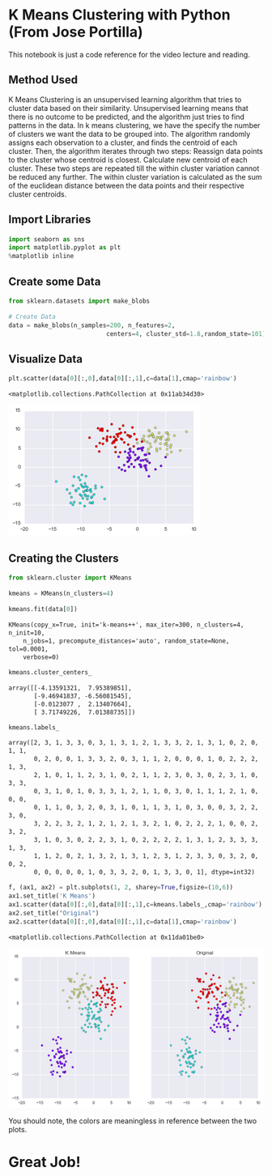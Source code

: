 # K Means Clustering with Python (From Jose Portilla)

This notebook is just a code reference for the video lecture and reading.

## Method Used

K Means Clustering is an unsupervised learning algorithm that tries to cluster data based on their similarity. Unsupervised learning means that there is no outcome to be predicted, and the algorithm just tries to find patterns in the data. In k means clustering, we have the specify the number of clusters we want the data to be grouped into. The algorithm randomly assigns each observation to a cluster, and finds the centroid of each cluster. Then, the algorithm iterates through two steps:
Reassign data points to the cluster whose centroid is closest. Calculate new centroid of each cluster. These two steps are repeated till the within cluster variation cannot be reduced any further. The within cluster variation is calculated as the sum of the euclidean distance between the data points and their respective cluster centroids.

## Import Libraries


```python
import seaborn as sns
import matplotlib.pyplot as plt
%matplotlib inline
```

## Create some Data


```python
from sklearn.datasets import make_blobs
```


```python
# Create Data
data = make_blobs(n_samples=200, n_features=2, 
                           centers=4, cluster_std=1.8,random_state=101)
```

## Visualize Data


```python
plt.scatter(data[0][:,0],data[0][:,1],c=data[1],cmap='rainbow')
```




    <matplotlib.collections.PathCollection at 0x11ab34d30>




![png](./img/output_7_1.png)


## Creating the Clusters


```python
from sklearn.cluster import KMeans
```


```python
kmeans = KMeans(n_clusters=4)
```


```python
kmeans.fit(data[0])
```




    KMeans(copy_x=True, init='k-means++', max_iter=300, n_clusters=4, n_init=10,
        n_jobs=1, precompute_distances='auto', random_state=None, tol=0.0001,
        verbose=0)




```python
kmeans.cluster_centers_
```




    array([[-4.13591321,  7.95389851],
           [-9.46941837, -6.56081545],
           [-0.0123077 ,  2.13407664],
           [ 3.71749226,  7.01388735]])




```python
kmeans.labels_
```




    array([2, 3, 1, 3, 3, 0, 3, 1, 3, 1, 2, 1, 3, 3, 2, 1, 3, 1, 0, 2, 0, 1, 1,
           0, 2, 0, 0, 1, 3, 3, 2, 0, 3, 1, 1, 2, 0, 0, 0, 1, 0, 2, 2, 2, 1, 3,
           2, 1, 0, 1, 1, 2, 3, 1, 0, 2, 1, 1, 2, 3, 0, 3, 0, 2, 3, 1, 0, 3, 3,
           0, 3, 1, 0, 1, 0, 3, 3, 1, 2, 1, 1, 0, 3, 0, 1, 1, 1, 2, 1, 0, 0, 0,
           0, 1, 1, 0, 3, 2, 0, 3, 1, 0, 1, 1, 3, 1, 0, 3, 0, 0, 3, 2, 2, 3, 0,
           3, 2, 2, 3, 2, 1, 2, 1, 2, 1, 3, 2, 1, 0, 2, 2, 2, 1, 0, 0, 2, 3, 2,
           3, 1, 0, 3, 0, 2, 2, 3, 1, 0, 2, 2, 2, 2, 1, 3, 1, 2, 3, 3, 3, 1, 3,
           1, 1, 2, 0, 2, 1, 3, 2, 1, 3, 1, 2, 3, 1, 2, 3, 3, 0, 3, 2, 0, 0, 2,
           0, 0, 0, 0, 0, 1, 0, 3, 3, 2, 0, 1, 3, 3, 0, 1], dtype=int32)




```python
f, (ax1, ax2) = plt.subplots(1, 2, sharey=True,figsize=(10,6))
ax1.set_title('K Means')
ax1.scatter(data[0][:,0],data[0][:,1],c=kmeans.labels_,cmap='rainbow')
ax2.set_title("Original")
ax2.scatter(data[0][:,0],data[0][:,1],c=data[1],cmap='rainbow')
```




    <matplotlib.collections.PathCollection at 0x11da01be0>




![png](./img/output_14_1.png)


You should note, the colors are meaningless in reference between the two plots.

# Great Job!
